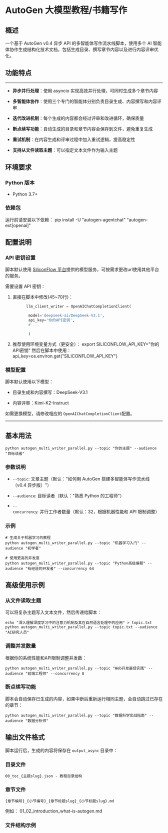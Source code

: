 AutoGen 大模型教程/书籍写作
===================

概述
--

一个基于 AutoGen v0.4 异步 API 的多智能体写作流水线脚本，使用多个 AI 智能体协作生成结构化技术文档，包括生成目录、撰写章节内容以及进行内容评审优化。

## 功能特点

----

* **异步并行处理**​：使用 asyncio 实现高效并行处理，可同时生成多个章节内容

* **多智能体协作**​：使用三个专门的智能体分别负责目录生成、内容撰写和内容评审

* **迭代改进机制**​：每个生成的内容都会经过评审和改进循环，确保质量

* **断点续写功能**​：自动生成的目录和章节内容会保存到文件，避免重复生成

* **重试机制**​：在内容生成和评审过程中加入重试逻辑，提高稳定性

* **支持从文件读取主题**​：可以指定文本文件作为输入主题

环境要求
----

### Python 版本

* Python 3.7+

### 依赖包

运行前请安装以下依赖：
    pip install -U "autogen-agentchat" "autogen-ext[openai]"

配置说明
----

### API 密钥设置

脚本默认使用 [SiliconFlow 平台](https://api.siliconflow.cn/v1)提供的模型服务，可按需求更改url使用其他平台的服务。

需要设置 API 密钥：

1. 直接在脚本中修改(45~70行)：
   
   ```python
         llm_client_writer = OpenAIChatCompletionClient(
   
          model='deepseek-ai/DeepSeek-V3.1', 
          api_key='你的API密钥', 
          # ...
   
          )
   ```

2. 推荐使用环境变量方式（更安全）：
      export SILICONFLOW_API_KEY="你的API密钥"
   然后在脚本中使用：
      api_key=os.environ.get("SILICONFLOW_API_KEY")

### 模型配置

脚本默认使用以下模型：

* 目录生成和内容撰写：DeepSeek-V3.1

* 内容评审：Kimi-K2-Instruct

如需更换模型，请修改相应的 `OpenAIChatCompletionClient`配置。

----

## 基本用法

    python autogen_multi_writer_parallel.py --topic "你的主题" --audience "目标读者"

### 参数说明

* `--topic`: 文章主题（默认："如何用 AutoGen 搭建多智能体写作流水线（v0.4 异步版）"）

* `--audience`: 目标读者（默认："熟悉 Python 的工程师"）

* `--concurrency`: 并行工作者数量（默认：32，根据机器性能和 API 限制调整）

### 示例

    # 生成关于机器学习的教程
    python autogen_multi_writer_parallel.py --topic "机器学习入门" --audience "初学者"
    
    # 使用更高的并发度
    python autogen_multi_writer_parallel.py --topic "Python高级编程" --audience "有经验的开发者" --concurrency 64

## 高级使用示例

### 从文件读取主题

可以将复杂主题写入文本文件，然后传递给脚本：

    echo "深入理解深度学习中的注意力机制及其在自然语言处理中的应用" > topic.txt
    python autogen_multi_writer_parallel.py --topic topic.txt --audience "AI研究人员"

### 调整并发数量

根据你的系统性能和API限制调整并发数：

    python autogen_multi_writer_parallel.py --topic "Web开发最佳实践" --audience "前端工程师" --concurrency 8

### 断点续写功能

脚本会自动保存已生成的内容，如果中断后重新运行相同主题，会自动跳过已存在的章节：

    python autogen_multi_writer_parallel.py --topic "数据科学实战指南" --audience "数据分析师"

## 输出文件格式

脚本运行后，生成的内容将保存在 `output_async` 目录中：

### 目录文件
    00_toc_{主题slug}.json - 教程目录结构

### 章节文件
    {章节编号}_{小节编号}_{章节标题slug}_{小节标题slug}.md

例如：
    01_02_introduction_what-is-autogen.md

### 文件结构示例
